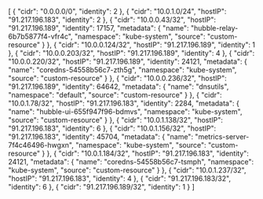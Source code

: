 [
  {
    "cidr": "0.0.0.0/0",
    "identity": 2
  },
  {
    "cidr": "10.0.1.0/24",
    "hostIP": "91.217.196.183",
    "identity": 2
  },
  {
    "cidr": "10.0.0.43/32",
    "hostIP": "91.217.196.189",
    "identity": 17157,
    "metadata": {
      "name": "hubble-relay-6b7b5877f4-vfr4c",
      "namespace": "kube-system",
      "source": "custom-resource"
    }
  },
  {
    "cidr": "10.0.0.124/32",
    "hostIP": "91.217.196.189",
    "identity": 1
  },
  {
    "cidr": "10.0.0.203/32",
    "hostIP": "91.217.196.189",
    "identity": 4
  },
  {
    "cidr": "10.0.0.220/32",
    "hostIP": "91.217.196.189",
    "identity": 24121,
    "metadata": {
      "name": "coredns-54558b56c7-zth5g",
      "namespace": "kube-system",
      "source": "custom-resource"
    }
  },
  {
    "cidr": "10.0.0.236/32",
    "hostIP": "91.217.196.189",
    "identity": 64642,
    "metadata": {
      "name": "dnsutils",
      "namespace": "default",
      "source": "custom-resource"
    }
  },
  {
    "cidr": "10.0.1.78/32",
    "hostIP": "91.217.196.183",
    "identity": 2284,
    "metadata": {
      "name": "hubble-ui-655f947f96-bdmvs",
      "namespace": "kube-system",
      "source": "custom-resource"
    }
  },
  {
    "cidr": "10.0.1.138/32",
    "hostIP": "91.217.196.183",
    "identity": 6
  },
  {
    "cidr": "10.0.1.156/32",
    "hostIP": "91.217.196.183",
    "identity": 45704,
    "metadata": {
      "name": "metrics-server-7f4c46496-hwgxn",
      "namespace": "kube-system",
      "source": "custom-resource"
    }
  },
  {
    "cidr": "10.0.1.184/32",
    "hostIP": "91.217.196.183",
    "identity": 24121,
    "metadata": {
      "name": "coredns-54558b56c7-tsmph",
      "namespace": "kube-system",
      "source": "custom-resource"
    }
  },
  {
    "cidr": "10.0.1.237/32",
    "hostIP": "91.217.196.183",
    "identity": 4
  },
  {
    "cidr": "91.217.196.183/32",
    "identity": 6
  },
  {
    "cidr": "91.217.196.189/32",
    "identity": 1
  }
]

